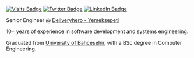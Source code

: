 [![Visits Badge](https://badges.pufler.dev/visits/ekinbulut/ekinbulut)](https:ekinbulut.com)
[![Twitter Badge](https://img.shields.io/badge/Twitter-Profile-informational?style=flat&logo=twitter&logoColor=white&color=1CA2F1)](https://twitter.com/proxy_developer)
[![LinkedIn Badge](https://img.shields.io/badge/LinkedIn-Profile-informational?style=flat&logo=linkedin&logoColor=white&color=0D76A8)](https://www.linkedin.com/in/ekinbulut/)

Senior Engineer @ [Deliveryhero - Yemeksepeti](https:/yemeksepeti.com)

10+ years of experience in software development and systems engineering.

Graduated from [University of Bahcesehir](https://http://www.bahcesehir.edu.tr), with a BSc degree in Computer Engineering.
